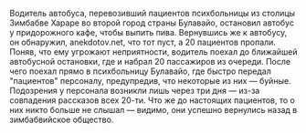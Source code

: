 Водитель автобуса, перевозивший пациентов психбольницы из столицы Зимбабве Хараре во второй город страны Булавайо, остановил автобус у придорожного кафе, чтобы выпить пива. Вернувшись же к автобусу, он обнаружил, anekdotov.net, что тот пуст, а 20 пациентов пропали.
Поняв, что ему угрожают неприятности, водитель поехал до ближайшей автобусной остановки, где и набрал 20 пассажиров из очереди. После чего поехал прямо в психбольницу Булавайо, где быстро передал "пациентов" персоналу, предупредив, что некоторые из них — буйные. Подозрения у персонала возникли лишь через три дня — из-за совпадения рассказов всех 20-ти.
Что же до настоящих пациентов, то о них никто больше не слышал — видимо, они успешно вернулись назад в зимбабвийское общество.